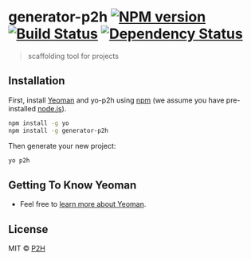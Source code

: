 # generator-p2h [![NPM version][npm-image]][npm-url] [![Build Status][travis-image]][travis-url] [![Dependency Status][daviddm-image]][daviddm-url]

> scaffolding tool for projects

## Installation

First, install [Yeoman](http://yeoman.io) and yo-p2h using [npm](https://www.npmjs.com/) (we assume you have pre-installed [node.js](https://nodejs.org/)).

```bash
npm install -g yo
npm install -g generator-p2h
```

Then generate your new project:

```bash
yo p2h
```

## Getting To Know Yeoman

- Feel free to [learn more about Yeoman](http://yeoman.io/).

## License

MIT © [P2H](https://www.p2h.com/)

[npm-image]: https://badge.fury.io/js/generator-p2h.svg
[npm-url]: https://npmjs.org/package/generator-p2h
[travis-image]: https://travis-ci.org/mrlss/generator-p2h.svg?branch=master
[travis-url]: https://travis-ci.org/mrlss/generator-p2h
[daviddm-image]: https://david-dm.org/mrlss/generator-p2h.svg?theme=shields.io
[daviddm-url]: https://david-dm.org/mrlss/generator-p2h
